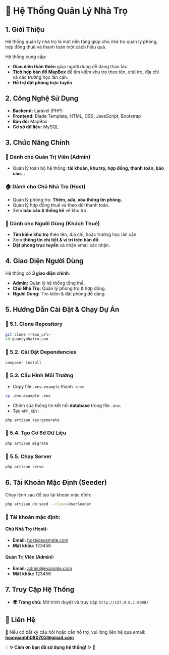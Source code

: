 # 🌟 Hệ Thống Quản Lý Nhà Trọ

## 1. Giới Thiệu
Hệ thống quản lý nhà trọ là một nền tảng giúp chủ nhà trọ quản lý phòng, hợp đồng thuê và thanh toán một cách hiệu quả.

Hệ thống cung cấp:
- **Giao diện thân thiện** giúp người dùng dễ dàng thao tác.
- **Tích hợp bản đồ MapBox** để tìm kiếm khu trọ theo tên, chủ trọ, địa chỉ và các trường học lân cận.
- **Hỗ trợ đặt phòng trực tuyến** 

## 2. Công Nghệ Sử Dụng  
- **Backend:** Laravel (PHP)  
- **Frontend:** Blade Template, HTML, CSS, JavaScript, Bootstrap  
- **Bản đồ:** MapBox 
- **Cơ sở dữ liệu:** MySQL  

## 3. Chức Năng Chính  
### 💼 Dành cho Quản Trị Viên (Admin)  
- Quản lý toàn bộ hệ thống: **tài khoản, khu trọ, hợp đồng, thanh toán, báo cáo...**  

### 🏠 Dành cho Chủ Nhà Trọ (Host)  
- Quản lý phòng trọ: **Thêm, sửa, xóa thông tin phòng.**  
- Quản lý hợp đồng thuê và theo dõi thanh toán.  
- Xem **báo cáo & thống kê** về khu trọ.  

### 👥 Dành cho Người Dùng (Khách Thuê)  
- **Tìm kiếm khu trọ** theo tên, địa chỉ, hoặc trường học lân cận.  
- Xem **thông tin chi tiết & vị trí trên bản đồ**.  
- **Đặt phòng trực tuyến** và nhận email xác nhận.  

## 4. Giao Diện Người Dùng  
Hệ thống có **3 giao diện chính**:
- **Admin:** Quản lý hệ thống tổng thể.  
- **Chủ Nhà Trọ:** Quản lý phòng trọ & hợp đồng.  
- **Người Dùng:** Tìm kiếm & đặt phòng dễ dàng.  

## 5. Hướng Dẫn Cài Đặt & Chạy Dự Án  
### 📂 5.1. Clone Repository  
```sh  
git clone <repo_url>  
cd quanlynhatro.com
```

### 📂 5.2. Cài Đặt Dependencies  
```sh  
composer install  
```

### 📂 5.3. Cấu Hình Môi Trường  
- Copy file `.env.example` thành `.env`:
```sh  
cp .env.example .env  
```
- Chỉnh sửa thông tin kết nối **database** trong file `.env`.
- Tạo `APP_KEY`:
```sh  
php artisan key:generate  
```

### 📂 5.4. Tạo Cơ Sở Dữ Liệu  
```sh  
php artisan migrate  
```

### 📂 5.5. Chạy Server  
```sh  
php artisan serve  
```

## 6. Tài Khoản Mặc Định (Seeder)  
Chạy lệnh sau để tạo tài khoản mặc định:  
```sh  
php artisan db:seed --class=UserSeeder  
```
### 🔑 Tài khoản mặc định:
#### Chủ Nhà Trọ (Host):  
- **Email:** host@example.com  
- **Mật khẩu:** 123456  

#### Quản Trị Viên (Admin):  
- **Email:** admin@example.com  
- **Mật khẩu:** 123456  

## 7. Truy Cập Hệ Thống  
- **🌍 Trang chủ:** Mở trình duyệt và truy cập `http://127.0.0.1:8000/`

## 📧 Liên Hệ  
📩 Nếu có bất kỳ câu hỏi hoặc cần hỗ trợ, vui lòng liên hệ qua email: **hoanganhh080703@gmail.com**  

💡 **✨ Cảm ơn bạn đã sử dụng hệ thống! ✨** 🚀

